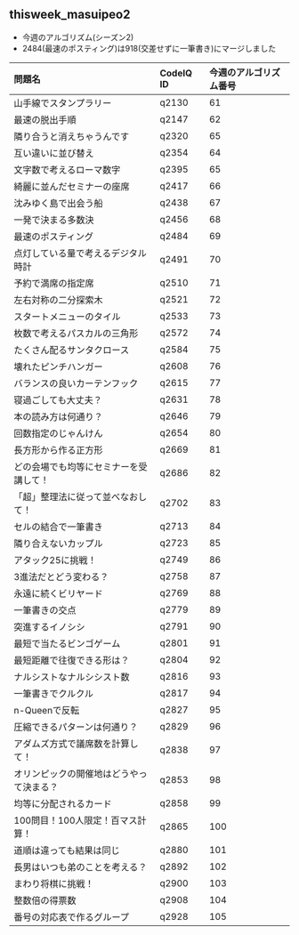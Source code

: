 ## thisweek_masuipeo2
- 今週のアルゴリズム(シーズン2)
- 2484(最速のポスティング)は918(交差せずに一筆書き)にマージしました

|問題名|CodeIQ ID|今週のアルゴリズム番号|
|:--|:--|:--|
|山手線でスタンプラリー|q2130|61|
|最速の脱出手順|q2147|62|
|隣り合うと消えちゃうんです|q2320|65|
|互い違いに並び替え|q2354|64|
|文字数で考えるローマ数字|q2395|65|
|綺麗に並んだセミナーの座席|q2417|66|
|沈みゆく島で出会う船|q2438|67|
|一発で決まる多数決|q2456|68|
|最速のポスティング|q2484|69|
|点灯している量で考えるデジタル時計|q2491|70|
|予約で満席の指定席|q2510|71|
|左右対称の二分探索木|q2521|72|
|スタートメニューのタイル|q2533|73|
|枚数で考えるパスカルの三角形|q2572|74|
|たくさん配るサンタクロース|q2584|75|
|壊れたピンチハンガー|q2608|76|
|バランスの良いカーテンフック|q2615|77|
|寝過ごしても大丈夫？|q2631|78|
|本の読み方は何通り？|q2646|79|
|回数指定のじゃんけん|q2654|80|
|長方形から作る正方形|q2669|81|
|どの会場でも均等にセミナーを受講して！|q2686|82|
|「超」整理法に従って並べなおして！|q2702|83|
|セルの結合で一筆書き|q2713|84|
|隣り合えないカップル|q2723|85|
|アタック25に挑戦！|q2749|86|
|3進法だとどう変わる？|q2758|87|
|永遠に続くビリヤード|q2769|88|
|一筆書きの交点|q2779|89|
|突進するイノシシ|q2791|90|
|最短で当たるビンゴゲーム|q2801|91|
|最短距離で往復できる形は？|q2804|92|
|ナルシストなナルシシスト数|q2816|93|
|一筆書きでクルクル|q2817|94|
|n-Queenで反転|q2827|95|
|圧縮できるパターンは何通り？|q2829|96|
|アダムズ方式で議席数を計算して！|q2838|97|
|オリンピックの開催地はどうやって決まる？|q2853|98|
|均等に分配されるカード|q2858|99|
|100問目！100人限定！百マス計算！|q2865|100|
|道順は違っても結果は同じ|q2880|101|
|長男はいつも弟のことを考える？|q2892|102|
|まわり将棋に挑戦！|q2900|103|
|整数倍の得票数|q2908|104|
|番号の対応表で作るグループ|q2928|105|
